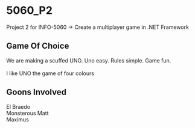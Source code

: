 # 5060_P2

Project 2 for INFO-5060 -> Create a multiplayer game in .NET Framework

## Game Of Choice

We are making a scuffed UNO. Uno easy. Rules simple. Game fun.\
\
I like UNO the game of four colours

## Goons Involved

El Braedo\
Monsterous Matt\
Maximus

